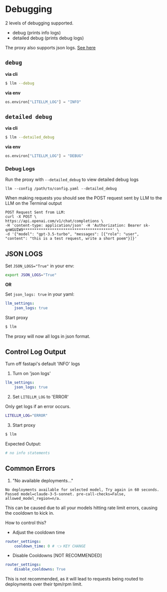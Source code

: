 # Debugging

2 levels of debugging supported. 

- debug (prints info logs)
- detailed debug (prints debug logs)

The proxy also supports json logs. [See here](#json-logs)

## `debug`

**via cli**

```bash
$ llm --debug
```

**via env**

```python
os.environ["LITELLM_LOG"] = "INFO"
```

## `detailed debug`

**via cli**

```bash
$ llm --detailed_debug
```

**via env**

```python
os.environ["LITELLM_LOG"] = "DEBUG"
```

### Debug Logs 

Run the proxy with `--detailed_debug` to view detailed debug logs
```shell
llm --config /path/to/config.yaml --detailed_debug
```

When making requests you should see the POST request sent by LLM to the LLM on the Terminal output
```shell
POST Request Sent from LLM:
curl -X POST \
https://api.openai.com/v1/chat/completions \
-H 'content-type: application/json' -H 'Authorization: Bearer sk-qnWGUIW9****************************************' \
-d '{"model": "gpt-3.5-turbo", "messages": [{"role": "user", "content": "this is a test request, write a short poem"}]}'
```

## JSON LOGS

Set `JSON_LOGS="True"` in your env:

```bash
export JSON_LOGS="True"
```
**OR**

Set `json_logs: true` in your yaml: 

```yaml
llm_settings:
    json_logs: true
```

Start proxy 

```bash
$ llm
```

The proxy will now all logs in json format.

## Control Log Output 

Turn off fastapi's default 'INFO' logs 

1. Turn on 'json logs' 
```yaml
llm_settings:
    json_logs: true
```

2. Set `LITELLM_LOG` to 'ERROR' 

Only get logs if an error occurs. 

```bash
LITELLM_LOG="ERROR"
```

3. Start proxy 


```bash
$ llm
```

Expected Output: 

```bash
# no info statements
```

## Common Errors 

1. "No available deployments..."

```
No deployments available for selected model, Try again in 60 seconds. Passed model=claude-3-5-sonnet. pre-call-checks=False, allowed_model_region=n/a.
```

This can be caused due to all your models hitting rate limit errors, causing the cooldown to kick in. 

How to control this? 
- Adjust the cooldown time

```yaml
router_settings:
    cooldown_time: 0 # 👈 KEY CHANGE
```

- Disable Cooldowns [NOT RECOMMENDED]

```yaml
router_settings:
    disable_cooldowns: True
```

This is not recommended, as it will lead to requests being routed to deployments over their tpm/rpm limit.
